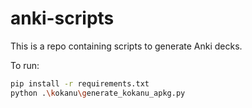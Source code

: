# anki-scripts

This is a repo containing scripts to generate Anki decks.

To run:
```bash
pip install -r requirements.txt
python .\kokanu\generate_kokanu_apkg.py
```